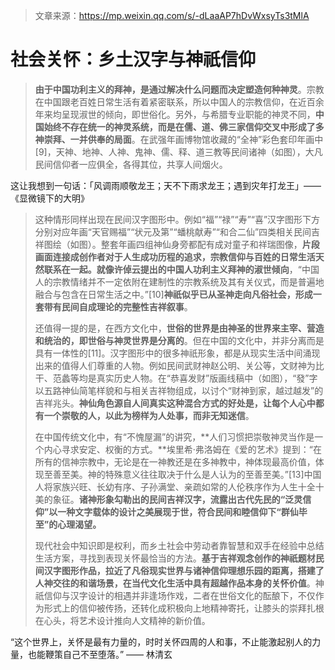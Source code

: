 > 文章来源：https://mp.weixin.qq.com/s/-dLaaAP7hDvWxsyTs3tMlA

# 社会关怀：乡土汉字与神祇信仰

> **由于中国功利主义的拜神，是通过解决什么问题而决定塑造何种神灵**。宗教在中国跟老百姓日常生活有着紧密联系，所以中国人的宗教信仰，在近百余年来均呈现淑世的倾向，即世俗化。另外，与希腊专业职能的神灵不同，**中国始终不存在统一的神灵系统，而是在儒、道、佛三家信仰交叉中形成了多神崇拜、一并供奉的局面**。在武强年画博物馆收藏的“全神”彩色套印年画中[9]，天神、地神、人神、鬼神、儒、释、道三教等民间诸神（如图），大凡民间信仰者一应俱全，各得其位，共享人间烟火。

这让我想到一句话：「风调雨顺敬龙王；天不下雨求龙王；遇到灾年打龙王」——《显微镜下的大明》

> 这种情形同样出现在民间汉字图形中。例如“福”“禄”“寿”“喜”汉字图形下方分别对应年画“天官赐福”“状元及第”“蟠桃献寿”“和合二仙”四类相关民间吉祥图绘（如图）。整套年画四组神仙身旁都配有成对童子和祥瑞图像，**片段画面连接成创作者对于人生成功历程的追求，宗教信仰与百姓的日常生活天然联系在一起。就像许倬云提出的中国人功利主义拜神的淑世倾向**，“中国人的宗教情绪并不一定依附在建制性的宗教系统及其有关仪式，而是普遍地融合与包含在日常生活之中。”[10]**神祇似乎已从圣神走向凡俗社会，形成一套带有民间自成理论的完整性吉祥叙事**。
>
> 还值得一提的是，在西方文化中，**世俗的世界是由神圣的世界来主宰、营造和统治的，即世俗与神灵世界是分离的**。但在中国的文化中，并非分离而是具有一体性的[11]。汉字图形中的很多神祇形象，都是从现实生活中间涌现出来的值得人们尊重的人物。例如民间武财神赵公明、关公等，文财神为比干、范蠡等均是真实历史人物。在“恭喜发财”版画线稿中（如图），“發”字以五路神仙简笔样貌和与相关吉祥物组成，以讨个“财神到家，越过越发”的吉祥兆头。**神仙角色源自人间真实这种混合方式的好处是，让每个人心中都有一个崇敬的人，以此为榜样为人处事，而非无知迷信**。
>
> 在中国传统文化中，有“不愧屋漏”的讲究，**人们习惯把崇敬神灵当作是一个内心寻求安定、权衡的方式。**埃里希·弗洛姆在《爱的艺术》提到：“在所有的信神宗教中，无论是在一神教还是在多神教中，神体现最高价值，体现至善至美。神的特殊意义往往取决于什么是人认为的至善至美。”[13]中国人将家族兴旺、长幼有序、子孙满堂、亲疏如常的人伦秩序作为人生十全十美的象征。**诸神形象勾勒出的民间吉祥汉字，流露出古代先民的“泛灵信仰”以一种文字载体的设计之美展现于世，符合民间和睦信仰下“群仙毕至”的心理渴望。**
>
> 现代社会中知识即是权利，而乡土社会中劳动者靠智慧和双手在经验中总结生活方案，寻找到表现关怀最恰当的方法。**基于吉祥观念创作的神祇题材民间汉字图形作品，拉近了凡俗现实世界与诸神信仰理想乐园的距离，搭建了人神交往的和谐场景，在当代文化生活中具有超越作品本身的关怀价值**。神祇信仰与汉字设计的相遇并非逢场作戏，二者在世俗文化的酝酿下，不仅作为形式上的信仰被传扬，还转化成积极向上地精神寄托，让膝头的崇拜扎根在心头，将艺术设计推向人文精神的新价值。



“这个世界上，关怀是最有力量的，时时关怀四周的人和事，不止能激起别人的力量，也能鞭策自己不至堕落。” —— 林清玄
